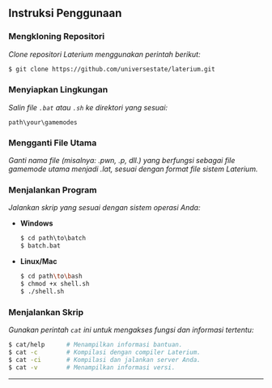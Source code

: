 ## Instruksi Penggunaan

### Mengkloning Repositori
*Clone repositori Laterium menggunakan perintah berikut:*
```bash
$ git clone https://github.com/universestate/laterium.git
```

### Menyiapkan Lingkungan
*Salin file `.bat` atau `.sh` ke direktori yang sesuai:*
```
path\your\gamemodes
```

### Mengganti File Utama
*Ganti nama file (misalnya: .pwn, .p, dll.) yang berfungsi sebagai file gamemode utama menjadi .lat, sesuai dengan format file sistem Laterium.*

### Menjalankan Program
*Jalankan skrip yang sesuai dengan sistem operasi Anda:*

- **Windows**  
  ```bat
  $ cd path\to\batch
  $ batch.bat
  ```
- **Linux/Mac**  
  ```sh
  $ cd path\to\bash
  $ chmod +x shell.sh
  $ ./shell.sh
  ```
  
### Menjalankan Skrip
*Gunakan perintah `cat` ini untuk mengakses fungsi dan informasi tertentu:*
```bash
$ cat/help      # Menampilkan informasi bantuan.
$ cat -c        # Kompilasi dengan compiler Laterium.
$ cat -ci       # Kompilasi dan jalankan server Anda.
$ cat -v        # Menampilkan informasi versi.
```

---
